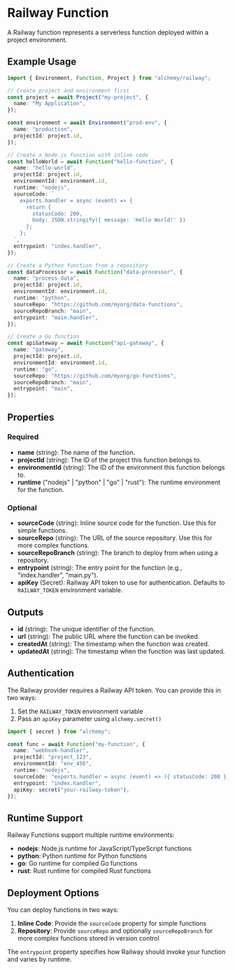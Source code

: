 # Railway Function

A Railway function represents a serverless function deployed within a project environment.

## Example Usage

```typescript
import { Environment, Function, Project } from "alchemy/railway";

// Create project and environment first
const project = await Project("my-project", {
  name: "My Application",
});

const environment = await Environment("prod-env", {
  name: "production",
  projectId: project.id,
});

// Create a Node.js function with inline code
const helloWorld = await Function("hello-function", {
  name: "hello-world",
  projectId: project.id,
  environmentId: environment.id,
  runtime: "nodejs",
  sourceCode: `
    exports.handler = async (event) => {
      return {
        statusCode: 200,
        body: JSON.stringify({ message: 'Hello World!' })
      };
    };
  `,
  entrypoint: "index.handler",
});

// Create a Python function from a repository
const dataProcessor = await Function("data-processor", {
  name: "process-data",
  projectId: project.id,
  environmentId: environment.id,
  runtime: "python",
  sourceRepo: "https://github.com/myorg/data-functions",
  sourceRepoBranch: "main",
  entrypoint: "main.handler",
});

// Create a Go function
const apiGateway = await Function("api-gateway", {
  name: "gateway",
  projectId: project.id,
  environmentId: environment.id,
  runtime: "go",
  sourceRepo: "https://github.com/myorg/go-functions",
  sourceRepoBranch: "main",
  entrypoint: "main",
});
```

## Properties

### Required

- **name** (string): The name of the function.
- **projectId** (string): The ID of the project this function belongs to.
- **environmentId** (string): The ID of the environment this function belongs to.
- **runtime** ("nodejs" | "python" | "go" | "rust"): The runtime environment for the function.

### Optional

- **sourceCode** (string): Inline source code for the function. Use this for simple functions.
- **sourceRepo** (string): The URL of the source repository. Use this for more complex functions.
- **sourceRepoBranch** (string): The branch to deploy from when using a repository.
- **entrypoint** (string): The entry point for the function (e.g., "index.handler", "main.py").
- **apiKey** (Secret): Railway API token to use for authentication. Defaults to `RAILWAY_TOKEN` environment variable.

## Outputs

- **id** (string): The unique identifier of the function.
- **url** (string): The public URL where the function can be invoked.
- **createdAt** (string): The timestamp when the function was created.
- **updatedAt** (string): The timestamp when the function was last updated.

## Authentication

The Railway provider requires a Railway API token. You can provide this in two ways:

1. Set the `RAILWAY_TOKEN` environment variable
2. Pass an `apiKey` parameter using `alchemy.secret()`

```typescript
import { secret } from "alchemy";

const func = await Function("my-function", {
  name: "webhook-handler",
  projectId: "project_123",
  environmentId: "env_456",
  runtime: "nodejs",
  sourceCode: "exports.handler = async (event) => ({ statusCode: 200 });",
  entrypoint: "index.handler",
  apiKey: secret("your-railway-token"),
});
```

## Runtime Support

Railway Functions support multiple runtime environments:

- **nodejs**: Node.js runtime for JavaScript/TypeScript functions
- **python**: Python runtime for Python functions
- **go**: Go runtime for compiled Go functions
- **rust**: Rust runtime for compiled Rust functions

## Deployment Options

You can deploy functions in two ways:

1. **Inline Code**: Provide the `sourceCode` property for simple functions
2. **Repository**: Provide `sourceRepo` and optionally `sourceRepoBranch` for more complex functions stored in version control

The `entrypoint` property specifies how Railway should invoke your function and varies by runtime.
